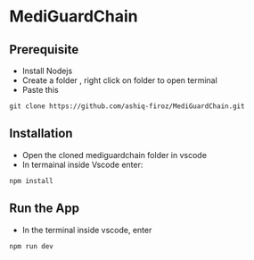 # MediGuardChain

## Prerequisite
- Install Nodejs
- Create a folder , right click on folder to open terminal 
- Paste this
```
git clone https://github.com/ashiq-firoz/MediGuardChain.git
```

## Installation
- Open the cloned mediguardchain folder in vscode
- In termainal inside Vscode enter:
```
npm install
```

## Run the App
- In the terminal inside vscode, enter
```
npm run dev
```
